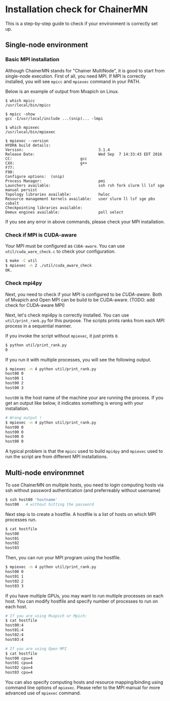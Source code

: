 # Installation check for ChainerMN

This is a step-by-step guide to check if your environment is correctly set up.

## Single-node environment

### Basic MPI installation

Although ChainerMN stands for "Chainer MultiNode", it is good to start from single-node execution. 
First of all, you need MPI. If MPI is correctly installed, you will see `mpicc` and `mpiexec` command in your PATH.

Below is an example of output from Mvapich on Linux.

    $ which mpicc
    /usr/local/bin/mpicc

    $ mpicc -show
    gcc -I/usr/local/include ...(snip)... -lmpi

    $ which mpiexec
    /usr/local/bin/mpiexec
    
    $ mpiexec --version
    HYDRA build details:
    Version:                                 3.1.4
    Release Date:                            Wed Sep  7 14:33:43 EDT 2016
    CC:                              gcc
    CXX:                             g++
    F77:
    F90:
    Configure options:  (snip)
    Process Manager:                         pmi
    Launchers available:                     ssh rsh fork slurm ll lsf sge manual persist
    Topology libraries available:            hwloc
    Resource management kernels available:   user slurm ll lsf sge pbs cobalt
    Checkpointing libraries available:
    Demux engines available:                 poll select
    
If you see any error in above commands, please check your MPI installation.

### Check if MPI is CUDA-aware

Your MPI must be configured as `CUDA-aware`. You can use
`util/cuda_ware_check.c` to check your configuration.

```bash
$ make -C util
$ mpiexec -n 2 ./util/cuda_aware_check
OK.
```
    
### Check mpi4py

Next, you need to check if your MPI is configured to be
*CUDA-aware*. Both of Mvapich and Open MPI can be build to be
CUDA-aware.  (TODO: add check for CUDA-aware MPI)


Next, let's check mpi4py is correctly installed. You can use
`util/print_rank.py` for this purpose. The scripts prints ranks from
each MPI process in a sequential manner.

If you invoke the script without `mpiexec`, it just prints `0`.

```bash
$ python util/print_rank.py
0
```
    
If you run it with multiple processes, you will see the following output.

```bash
$ mpiexec -n 4 python util/print_rank.py
host00 0
host00 1
host00 2
host00 3
```

`host00` is the host name of the machine your are running the process.
If you get an output like below, it indicates something is wrong with
your installation.

```bash
# Wrong output !
$ mpiexec -n 4 python util/print_rank.py
host00 0
host00 0
host00 0
host00 0
```
    
A typical problem is that the `mpicc` used to build `mpi4py` and
`mpiexec` used to run the script are from different MPI installations.


## Multi-node environmnet

To use ChainerMN on multiple hosts, you need to login computing hosts
via ssh without password authentication (and preferreably without
username)

```bash
$ ssh host00 'hostname'
host00   # without hitting the password
```

Next step is to create a hostfile. A hostfile is a list of hosts on
which MPI processes run.

```bash
$ cat hostfile
host00
host01
host02
host03
```

Then, you can run your MPI program using the hostfile.

```bash
$ mpiexec -n 4 python util/print_rank.py
host00 0
host01 1
host02 2
host03 3
```

If you have multiple GPUs, you may want to run multiple processes on each host.
You can modify hostfile and specify number of processes to run on each host.

```bash
# If you are using Mvapich or Mpich:
$ cat hostfile
host00:4
host01:4
host02:4
host03:4

# If you are using Open MPI
$ cat hostfile
host00 cpu=4
host01 cpu=4
host02 cpu=4
host03 cpu=4
```

You can also specify computing hosts and resource mapping/binding using
command line options of `mpiexec`. Please refer to the MPI manual for more
advanced use of `mpiexec` command.



